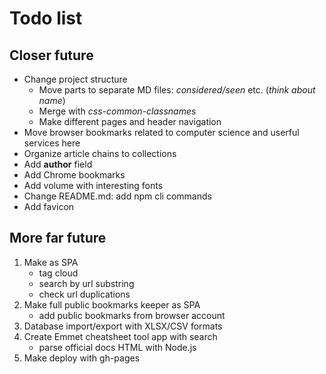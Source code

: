 # Todo list

## Closer future

* Change project structure
  * Move parts to separate MD files: *considered/seen* etc. (_think about name_)
  * Merge with *css-common-classnames*
  * Make different pages and header navigation
* Move browser bookmarks related to computer science and userful services here
* Organize article chains to collections
* Add **author** field
* Add Chrome bookmarks
* Add volume with interesting fonts
* Change README.md: add npm cli commands
* Add favicon

## More far future

1. Make as SPA
    * tag cloud
    * search by url substring
    * check url duplications
2. Make full public bookmarks keeper as SPA
    * add public bookmarks from browser account
3. Database import/export with XLSX/CSV formats
4. Create Emmet cheatsheet tool app with search
    * parse official docs HTML with Node.js
5. Make deploy with gh-pages
